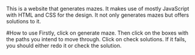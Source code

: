 This is a website that generates mazes.
It makes use of mostly JavaScript with HTML and CSS for the design.
It not only generates mazes but offers solutions to it.

#How to use
Firstly, click on generate maze.
Then click on the boxes with the paths you intend to move through.
Click on check solutions.
If it fails, you should either redo it or check the solution.
